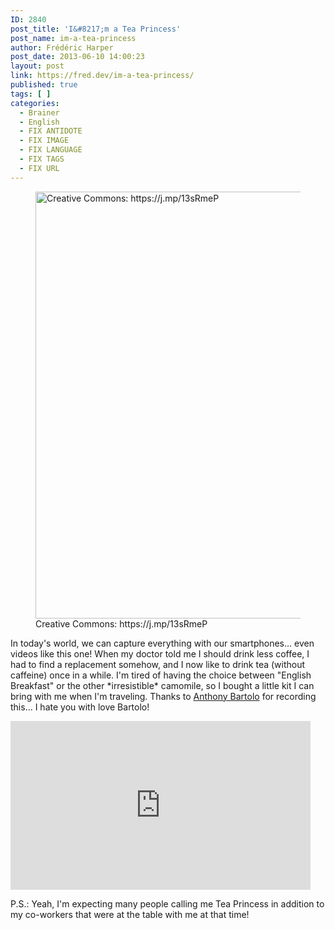 ```yaml
---
ID: 2840
post_title: 'I&#8217;m a Tea Princess'
post_name: im-a-tea-princess
author: Frédéric Harper
post_date: 2013-06-10 14:00:23
layout: post
link: https://fred.dev/im-a-tea-princess/
published: true
tags: [ ]
categories:
  - Brainer
  - English
  - FIX ANTIDOTE
  - FIX IMAGE
  - FIX LANGUAGE
  - FIX TAGS
  - FIX URL
---
```

<figure><img alt="Creative Commons: https://j.mp/13sRmeP" src="http://fred.dev/wp-content/uploads/2013/06/7810826712_270f958de0_b.jpg" width="1024" height="683" /><figcaption> Creative Commons: https://j.mp/13sRmeP</figcaption></figure>
In today's world, we can capture everything with our smartphones... even videos like this one! When my doctor told me I should drink less coffee, I had to find a replacement somehow, and I now like to drink tea (without caffeine) once in a while. I'm tired of having the choice between "English Breakfast" or the other *irresistible* camomile, so I bought a little kit I can bring with me when I'm traveling. Thanks to <a href="https://wirelesslyobsessed.com/" target="_blank" rel="noopener noreferrer">Anthony Bartolo</a> for recording this... I hate you with love Bartolo!

<p style="text-align:center">
  <div class="embed video YouTube">
    <iframe width="480" height="270" src="https://www.youtube.com/embed/B2LIsuFQzgg?feature=oembed" frameborder="0" allowfullscreen></iframe>
  </div>
</p>

P.S.: Yeah, I'm expecting many people calling me Tea Princess in addition to my co-workers that were at the table with me at that time!